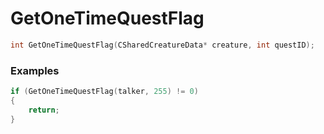 # GetOneTimeQuestFlag

```cpp - C++
int GetOneTimeQuestFlag(CSharedCreatureData* creature, int questID);
```

### Examples
```cpp - C++
if (GetOneTimeQuestFlag(talker, 255) != 0)
{
	return;
}
```
